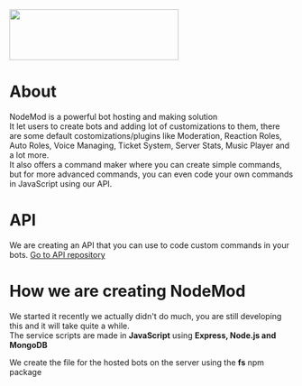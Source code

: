 <img src="https://o.remove.bg/downloads/7c24e650-631f-4a1a-8d70-f34ff5da7abb/Nodemod__1_-removebg-preview.png" width="300" height="90">

# About
NodeMod is a powerful bot hosting and making solution<br>
It let users to create bots and adding lot of customizations to them, there are some default costomizations/plugins like Moderation, Reaction Roles, Auto Roles, Voice Managing, Ticket System, Server Stats, Music Player and a lot more.<br>
It also offers a command maker where you can create simple commands, but for more advanced commands, you can even code your own commands in JavaScript using our API.

# API
We are creating an API that you can use to code custom commands in your bots.
[Go to API repository](https://github.com/NodeMod/NodeMod-API)

# How we are creating NodeMod

We started it recently we actually didn't do much, you are still developing this and it will take quite a while.<br>
The service scripts are made in **JavaScript** using **Express, Node.js and MongoDB**

We create the file for the hosted bots on the server using the **fs** npm package

